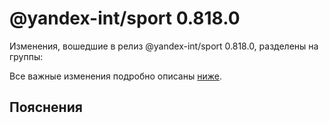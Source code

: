 # @yandex-int/sport 0.818.0

<!-- ЧЕЛОВЕЧЕСКОЕ ВСТУПЛЕНИЕ -->

Изменения, вошедшие в релиз @yandex-int/sport 0.818.0, разделены на группы:

Все важные изменения подробно описаны [ниже](#Пояснения).

## Пояснения

